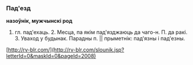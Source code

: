### Пад'езд
**назоўнік, мужчынскі род**

1. гл. пад'ехаць. 2. Месца, па якім пад'язджаюць да чаго-н. П. да ракі. 3. Уваход у будынак. Парадны п. || прыметнік: пад'язны і пад'езны.

<a rel="author">[http://rv-blr.com/](http://rv-blr.com/slounik.jsp?letterId=0&maskId=0&pageId=2008)</a>
